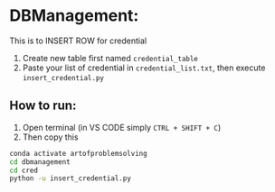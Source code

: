 # DBManagement:
This is to INSERT ROW for credential

1. Create new table first named `credential_table`
2. Paste your list of credential in `credential_list.txt`, then execute `insert_credential.py`


## How to run:
1. Open terminal (in VS CODE simply `CTRL + SHIFT + C`)
2. Then copy this

```bash
conda activate artofproblemsolving
cd dbmanagement
cd cred
python -u insert_credential.py
```